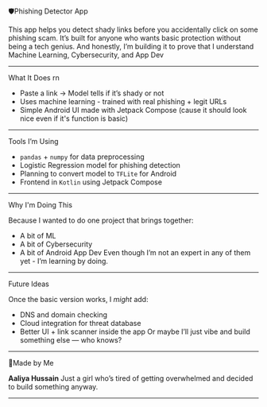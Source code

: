 🛡️Phishing Detector App

This app helps you detect shady links before you accidentally click on some phishing scam.
It’s built for anyone who wants basic protection without being a tech genius.
And honestly, I’m building it to prove that I understand Machine Learning, Cybersecurity, and App Dev

---

What It Does rn

* Paste a link → Model tells if it’s shady or not
* Uses machine learning - trained with real phishing + legit URLs
* Simple Android UI made with Jetpack Compose (cause it should look nice even if it's function is basic) 

---

Tools I’m Using

* `pandas` + `numpy` for data preprocessing
* Logistic Regression model for phishing detection
* Planning to convert model to `TFLite` for Android
* Frontend in `Kotlin` using Jetpack Compose

---

Why I'm Doing This

Because I wanted to do one project that brings together:

* A bit of ML
* A bit of Cybersecurity
* A bit of Android App Dev
  Even though I’m not an expert in any of them yet - I’m learning by doing.

---

Future Ideas

Once the basic version works, I *might* add:

* DNS and domain checking
* Cloud integration for threat database
* Better UI + link scanner inside the app
  Or maybe I’ll just vibe and build something else — who knows?

---

🎀Made by Me

**Aaliya Hussain**
Just a girl who’s tired of getting overwhelmed and decided to build something anyway.

---
